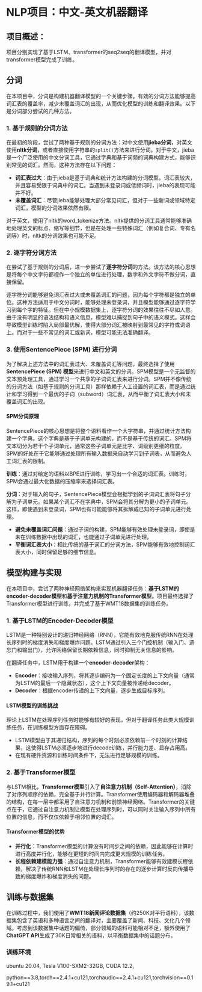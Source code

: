 # NLP项目：中文-英文机器翻译
## 项目概述：
项目分别实现了基于LSTM、transformer的seq2seq的翻译模型，并对transformer模型完成了训练。
## 分词

在本项目中，分词是构建机器翻译模型的一个关键步骤。有效的分词方法能够提高词汇表的覆盖率，减少未覆盖词汇的出现，从而优化模型的训练和翻译效果。以下是分词部分尝试的几种方法。

### 1. 基于规则的分词方法

在最初的阶段，尝试了两种基于规则的分词方法：对中文使用**jieba分词**，对英文使用**nltk分词**，或者直接使用字符串的`split()`方法来进行分词。对于中文，jieba是一个广泛使用的中文分词工具，它通过字典和基于词频的词典构建方式，能够识别常见的词汇。然而，这种方法存在以下问题：

- **词汇表过大**：由于jieba是基于词典和统计方法构建的分词模型，词汇表较大，并且容易受限于词典中的词汇。当遇到未登录词或低频词时，jieba的表现可能并不好。
- **未覆盖词汇**：尽管jieba能够处理大部分常见词汇，但对于一些新词或领域特定词汇，模型的分词效果依然有限。

对于英文，使用了nltk的word_tokenize方法。nltk提供的分词工具通常能够准确地处理英文的标点、缩写等细节，但是在处理一些特殊词汇（例如复合词、专有名词等）时，nltk的分词效果也可能不足。

### 2. 逐字符分词方法

在尝试了基于规则的分词后，进一步尝试了**逐字符分词**的方法。该方法的核心思想是将每个中文字符都视作一个独立的单位进行处理，数字和外文字符不做分词，直接保留。

逐字符分词能够避免词汇表过大或未覆盖词汇的问题，因为每个字符都是独立的单位。这种方法适用于中文分词时，能够处理未登录词，并且模型能够通过逐字符学习到每个字的特征。但在中小规模数据集上，逐字符分词的效果往往不尽如人意。由于没有明显的语法结构和语义信息，模型难以捕捉到句子中的语义模式。这样会导致模型训练时陷入局部最优解，使得大部分词汇被映射到最常见的字符或词语上。而对于一些不常见的词汇或新词，模型可能无法准确翻译。

### 3. 使用SentencePiece (SPM) 进行分词

为了解决上述方法中的词汇表过大、未覆盖词汇等问题，最终选择了使用**SentencePiece (SPM) 模型**来进行中文和英文的分词。SPM模型是一个无监督的文本预处理工具，通过学习一个共享的子词词汇表来进行分词。SPM并不像传统的分词方法（如基于规则的分词工具）那样依赖于人工设置的词汇表，而是通过统计和学习得到一个最优的子词（subword）词汇表，从而平衡了词汇表大小和未覆盖词汇的出现。

#### SPM分词原理

SentencePiece的核心思想是将整个语料看作一个大字符串，并通过统计方法构建一个字典。这个字典是基于子词单元构建的，而不是基于传统的词汇。SPM将文本切分为若干个子词单元，通常这些子词单元是比字、词级别更细的粒度。SPM的好处在于它能够通过处理所有输入数据来自动学习到子词表，从而避免人工词汇表的限制。

**训练**：通过对给定的语料以BPE进行训练，学习出一个合适的词汇表。训练时，SPM会通过最大化数据的压缩率来选择词汇表。

**分词**：对于输入的句子，SentencePiece模型会根据学到的子词词汇表将句子分解为子词单元。如果某个词汇不在字典中，SPM会将其分解为更小的子词单元。这样，即使遇到未登录词，SPM也有可能能够将其拆解成已知的子词单元进行处理。

- **避免未覆盖词汇问题**：通过子词的构建，SPM能够有效处理未登录词，即使是未在训练数据中出现的词汇，也能通过子词单元进行处理。
- **平衡词汇表大小**：相比传统的基于词汇的分词方法，SPM能够有效地控制词汇表大小，同时保留足够的细节信息。

## 模型构建与实现

在本项目中，尝试了两种神经网络架构来实现机器翻译任务：**基于LSTM的encoder-decoder模型**和**基于注意力机制的Transformer模型**。项目最终选择了Transformer模型进行训练，并完成了基于WMT18数据集的训练任务。

### 1. 基于LSTM的Encoder-Decoder模型

LSTM是一种特别设计的递归神经网络（RNN），它能有效地克服传统RNN在处理长序列时的梯度消失和梯度爆炸问题。LSTM通过引入三个门控机制（输入门、遗忘门和输出门），允许网络保留长期依赖信息，同时抑制无关信息的影响。

在翻译任务中，LSTM用于构建一个**encoder-decoder**架构：

- **Encoder**：接收输入序列，将其逐步编码为一个固定长度的上下文向量（通常为LSTM的最后一个隐藏状态），这个上下文向量被传递给decoder。
- **Decoder**：根据encoder传递的上下文向量，逐步生成目标序列。


#### LSTM模型的训练挑战

理论上LSTM在处理序列任务时能够有较好的表现，但对于翻译任务此类大规模训练任务，在训练模型方面存在障碍。

- LSTM模型由于其递归结构，序列的每个时刻必须依赖前一个时刻的计算结果，这使得LSTM必须逐步地进行decode训练，并行能力差、显存占用高。
- 在现有硬件资源和训练时间条件下，无法进行足够规模的训练。

### 2. 基于Transformer模型

与LSTM相比，**Transformer模型**引入了**自注意力机制（Self-Attention）**，消除了对序列顺序的依赖，完全基于并行计算。Transformer使用编码器和解码器堆叠的结构，在每一层中都采用了自注意力机制和前馈神经网络。Transformer的关键点在于，它通过自注意力机制让模型在处理序列时，可以同时关注输入序列中所有位置的信息，而不仅仅依赖于相邻位置的词汇。

#### Transformer模型的优势

- **并行化**：Transformer模型的计算没有时间步之间的依赖，因此能够在计算时进行高度并行化，能够在更短的时间内完成更大规模的训练任务。
- **长程依赖建模能力强**：通过自注意力机制，Transformer能够有效建模长程依赖，解决了传统RNN和LSTM在处理长序列时的存在的逐步计算时反向传播导致的梯度爆炸和梯度消失的问题。

## 训练与数据集

在训练过程中，我们使用了**WMT18新闻评论数据集**（约250K对平行语料），该数据集包含了英语和多种语言之间的翻译对，主要覆盖了新闻、科技、文化几个领域。考虑到该数据集中话题的偏倚，部分领域的语料可能相对不足，额外使用了**ChatGPT API**生成了30K日常相关的语料，以平衡数据集中的话题分布。

### 训练环境

ubuntu 20.04, Tesla V100-SXM2-32GB, CUDA 12.2,

python==3.8,torch==2.4.1+cu121,torchaudio==2.4.1+cu121,torchvision==0.19.1+cu121
